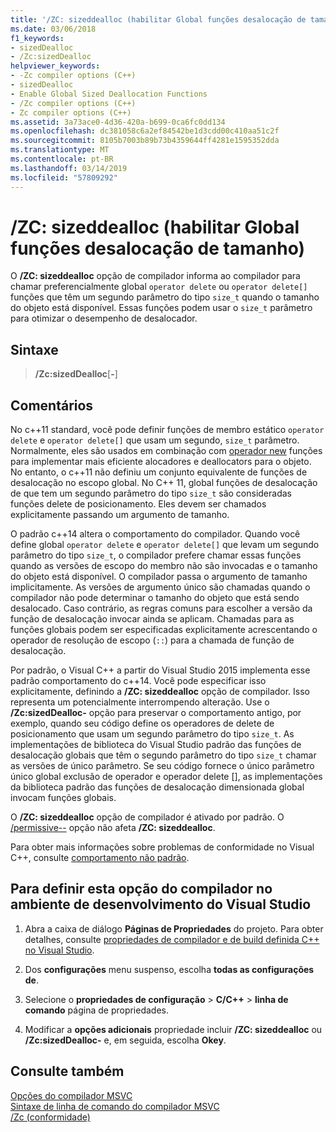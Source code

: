 ```yaml
---
title: '/ZC: sizeddealloc (habilitar Global funções desalocação de tamanho)'
ms.date: 03/06/2018
f1_keywords:
- sizedDealloc
- /Zc:sizedDealloc
helpviewer_keywords:
- -Zc compiler options (C++)
- sizedDealloc
- Enable Global Sized Deallocation Functions
- /Zc compiler options (C++)
- Zc compiler options (C++)
ms.assetid: 3a73ace0-4d36-420a-b699-0ca6fc0dd134
ms.openlocfilehash: dc381058c6a2ef84542be1d3cdd00c410aa51c2f
ms.sourcegitcommit: 8105b7003b89b73b4359644ff4281e1595352dda
ms.translationtype: MT
ms.contentlocale: pt-BR
ms.lasthandoff: 03/14/2019
ms.locfileid: "57809292"
---
```

# <a name="zcsizeddealloc-enable-global-sized-deallocation-functions"></a>/ZC: sizeddealloc (habilitar Global funções desalocação de tamanho)

O **/ZC: sizeddealloc** opção de compilador informa ao compilador para chamar preferencialmente global `operator delete` ou `operator delete[]` funções que têm um segundo parâmetro do tipo `size_t` quando o tamanho do objeto está disponível. Essas funções podem usar o `size_t` parâmetro para otimizar o desempenho de desalocador.

## <a name="syntax"></a>Sintaxe

> **/Zc:sizedDealloc**[**-**]

## <a name="remarks"></a>Comentários

No c++11 standard, você pode definir funções de membro estático `operator delete` e `operator delete[]` que usam um segundo, `size_t` parâmetro. Normalmente, eles são usados em combinação com [operador new](../../cpp/new-operator-cpp.md) funções para implementar mais eficiente alocadores e deallocators para o objeto. No entanto, o c++11 não definiu um conjunto equivalente de funções de desalocação no escopo global. No C++ 11, global funções de desalocação de que tem um segundo parâmetro do tipo `size_t` são consideradas funções delete de posicionamento. Eles devem ser chamados explicitamente passando um argumento de tamanho.

O padrão c++14 altera o comportamento do compilador. Quando você define global `operator delete` e `operator delete[]` que levam um segundo parâmetro do tipo `size_t`, o compilador prefere chamar essas funções quando as versões de escopo do membro não são invocadas e o tamanho do objeto está disponível. O compilador passa o argumento de tamanho implicitamente. As versões de argumento único são chamadas quando o compilador não pode determinar o tamanho do objeto que está sendo desalocado. Caso contrário, as regras comuns para escolher a versão da função de desalocação invocar ainda se aplicam. Chamadas para as funções globais podem ser especificadas explicitamente acrescentando o operador de resolução de escopo (`::`) para a chamada de função de desalocação.

Por padrão, o Visual C++ a partir do Visual Studio 2015 implementa esse padrão comportamento do c++14. Você pode especificar isso explicitamente, definindo a **/ZC: sizeddealloc** opção de compilador. Isso representa um potencialmente interrompendo alteração. Use o **/Zc:sizedDealloc-** opção para preservar o comportamento antigo, por exemplo, quando seu código define os operadores de delete de posicionamento que usam um segundo parâmetro do tipo `size_t`. As implementações de biblioteca do Visual Studio padrão das funções de desalocação globais que têm o segundo parâmetro do tipo `size_t` chamar as versões de único parâmetro. Se seu código fornece o único parâmetro único global exclusão de operador e operador delete [], as implementações da biblioteca padrão das funções de desalocação dimensionada global invocam funções globais.

O **/ZC: sizeddealloc** opção de compilador é ativado por padrão. O [/permissive--](permissive-standards-conformance.md) opção não afeta **/ZC: sizeddealloc**.

Para obter mais informações sobre problemas de conformidade no Visual C++, consulte [comportamento não padrão](../../cpp/nonstandard-behavior.md).

## <a name="to-set-this-compiler-option-in-the-visual-studio-development-environment"></a>Para definir esta opção do compilador no ambiente de desenvolvimento do Visual Studio

1. Abra a caixa de diálogo **Páginas de Propriedades** do projeto. Para obter detalhes, consulte [propriedades de compilador e de build definida C++ no Visual Studio](../working-with-project-properties.md).

1. Dos **configurações** menu suspenso, escolha **todas as configurações de**.

1. Selecione o **propriedades de configuração** > **C/C++** > **linha de comando** página de propriedades.

1. Modificar a **opções adicionais** propriedade incluir **/ZC: sizeddealloc** ou **/Zc:sizedDealloc-** e, em seguida, escolha **Okey**.

## <a name="see-also"></a>Consulte também

[Opções do compilador MSVC](compiler-options.md)<br/>
[Sintaxe de linha de comando do compilador MSVC](compiler-command-line-syntax.md)<br/>
[/Zc (conformidade)](zc-conformance.md)<br/>

